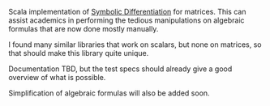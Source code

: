 Scala implementation of [Symbolic Differentiation](https://en.wikipedia.org/wiki/Symbolic_computation) for matrices. 
This can assist academics in performing the tedious manipulations on algebraic formulas that are now done mostly manually.

I found many similar libraries that work on scalars, but none on matrices, so that should make this library quite unique.

Documentation TBD, but the test specs should already give a good overview of what is possible.

Simplification of algebraic formulas will also be added soon.

